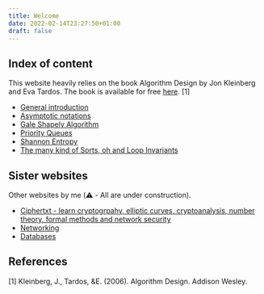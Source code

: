```yaml
---
title: Welcome
date: 2022-02-14T23:27:50+01:00
draft: false
---
```


## Index of content

This website heavily relies on the book Algorithm Design by Jon Kleinberg and Eva Tardos. The book is available for free [here](https://www.cs.princeton.edu/~wayne/kleinberg-tardos/). [1]

- [General introduction](/blog/general-introduction/)
- [Asymptotic notations](/blog/asymptotic-notations/)
- [Gale Shapely Algorithm](/blog/gale-shapely/)
- [Priority Queues](/blog/priority-queue/)
- [Shannon Entropy](/blog/shannon-entropy/)
- [The many kind of Sorts, oh and Loop Invariants](/blog/loop-invariants/)

## Sister websites

Other websites by me (⚠️ - All are under construction).
- [Ciphertxt - learn cryptogrpahy, elliptic curves, cryptoanalysis, number theory, formal methods and network security](https://ciphertxt.xyz/)
- [Networking](https://github.com/AbhinavMir/networking) 
- [Databases](https://github.com/AbhinavMir/databases) 

## References

[1] Kleinberg, J., Tardos, &E. (2006). Algorithm Design. Addison Wesley.